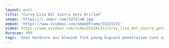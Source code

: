 ```yaml
---
layout: post
title: "Curvy Liza Del Sierra Gets Drilled"
image: 'https://i.imgur.com/1U7SluW.jpg'
embed: 'https://www.xvideos.com/embedframe/35319131'
video: https://www.xvideos.com/video35319131/curvy_liza_del_sierra_gets_drilled
duracao: 480
tags: 'teen hardcore ass blowjob fuck young bigcock penetration cute sweet innocent stretching big-cock big-dick huge-cock big-penis'
---
```

